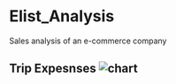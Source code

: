 # Elist_Analysis
Sales analysis of an e-commerce company
## Trip Expesnses ![chart](https://github.com/user-attachments/assets/7082ee84-e570-4fa1-b8ba-334cff12f243)
